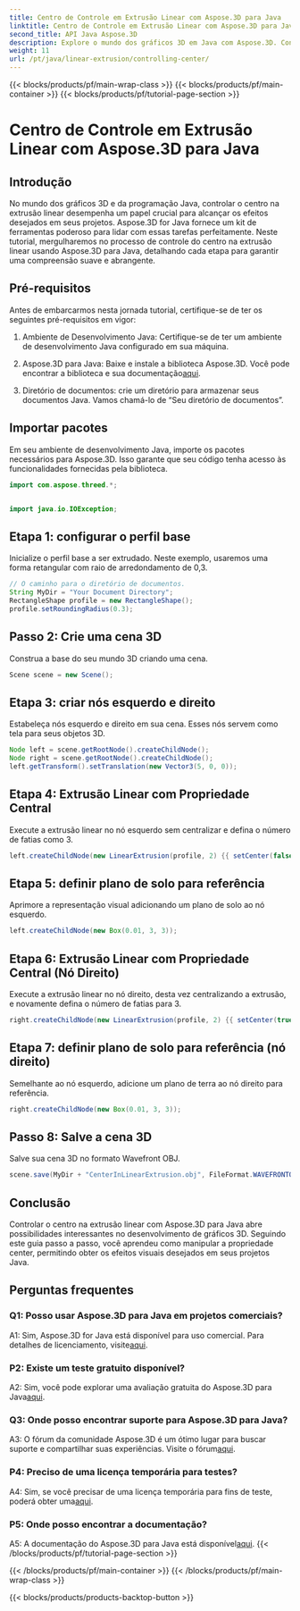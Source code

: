 ```yaml
---
title: Centro de Controle em Extrusão Linear com Aspose.3D para Java
linktitle: Centro de Controle em Extrusão Linear com Aspose.3D para Java
second_title: API Java Aspose.3D
description: Explore o mundo dos gráficos 3D em Java com Aspose.3D. Controle o centro na extrusão linear sem esforço.
weight: 11
url: /pt/java/linear-extrusion/controlling-center/
---
```


{{< blocks/products/pf/main-wrap-class >}}
{{< blocks/products/pf/main-container >}}
{{< blocks/products/pf/tutorial-page-section >}}

# Centro de Controle em Extrusão Linear com Aspose.3D para Java

## Introdução

No mundo dos gráficos 3D e da programação Java, controlar o centro na extrusão linear desempenha um papel crucial para alcançar os efeitos desejados em seus projetos. Aspose.3D for Java fornece um kit de ferramentas poderoso para lidar com essas tarefas perfeitamente. Neste tutorial, mergulharemos no processo de controle do centro na extrusão linear usando Aspose.3D para Java, detalhando cada etapa para garantir uma compreensão suave e abrangente.

## Pré-requisitos

Antes de embarcarmos nesta jornada tutorial, certifique-se de ter os seguintes pré-requisitos em vigor:

1. Ambiente de Desenvolvimento Java: Certifique-se de ter um ambiente de desenvolvimento Java configurado em sua máquina.

2.  Aspose.3D para Java: Baixe e instale a biblioteca Aspose.3D. Você pode encontrar a biblioteca e sua documentação[aqui](https://reference.aspose.com/3d/java/).

3. Diretório de documentos: crie um diretório para armazenar seus documentos Java. Vamos chamá-lo de “Seu diretório de documentos”.

## Importar pacotes

Em seu ambiente de desenvolvimento Java, importe os pacotes necessários para Aspose.3D. Isso garante que seu código tenha acesso às funcionalidades fornecidas pela biblioteca.

```java
import com.aspose.threed.*;


import java.io.IOException;
```

## Etapa 1: configurar o perfil base

Inicialize o perfil base a ser extrudado. Neste exemplo, usaremos uma forma retangular com raio de arredondamento de 0,3.

```java
// O caminho para o diretório de documentos.
String MyDir = "Your Document Directory";
RectangleShape profile = new RectangleShape();
profile.setRoundingRadius(0.3);
```

## Passo 2: Crie uma cena 3D

Construa a base do seu mundo 3D criando uma cena.

```java
Scene scene = new Scene();
```

## Etapa 3: criar nós esquerdo e direito

Estabeleça nós esquerdo e direito em sua cena. Esses nós servem como tela para seus objetos 3D.

```java
Node left = scene.getRootNode().createChildNode();
Node right = scene.getRootNode().createChildNode();
left.getTransform().setTranslation(new Vector3(5, 0, 0));
```

## Etapa 4: Extrusão Linear com Propriedade Central

Execute a extrusão linear no nó esquerdo sem centralizar e defina o número de fatias como 3.

```java
left.createChildNode(new LinearExtrusion(profile, 2) {{ setCenter(false); setSlices(3); }});
```

## Etapa 5: definir plano de solo para referência

Aprimore a representação visual adicionando um plano de solo ao nó esquerdo.

```java
left.createChildNode(new Box(0.01, 3, 3));
```

## Etapa 6: Extrusão Linear com Propriedade Central (Nó Direito)

Execute a extrusão linear no nó direito, desta vez centralizando a extrusão, e novamente defina o número de fatias para 3.

```java
right.createChildNode(new LinearExtrusion(profile, 2) {{ setCenter(true); setSlices(3); }});
```

## Etapa 7: definir plano de solo para referência (nó direito)

Semelhante ao nó esquerdo, adicione um plano de terra ao nó direito para referência.

```java
right.createChildNode(new Box(0.01, 3, 3));
```

## Passo 8: Salve a cena 3D

Salve sua cena 3D no formato Wavefront OBJ.

```java
scene.save(MyDir + "CenterInLinearExtrusion.obj", FileFormat.WAVEFRONTOBJ);
```

## Conclusão

Controlar o centro na extrusão linear com Aspose.3D para Java abre possibilidades interessantes no desenvolvimento de gráficos 3D. Seguindo este guia passo a passo, você aprendeu como manipular a propriedade center, permitindo obter os efeitos visuais desejados em seus projetos Java.

## Perguntas frequentes

### Q1: Posso usar Aspose.3D para Java em projetos comerciais?

 A1: Sim, Aspose.3D for Java está disponível para uso comercial. Para detalhes de licenciamento, visite[aqui](https://purchase.aspose.com/buy).

### P2: Existe um teste gratuito disponível?

 A2: Sim, você pode explorar uma avaliação gratuita do Aspose.3D para Java[aqui](https://releases.aspose.com/).

### Q3: Onde posso encontrar suporte para Aspose.3D para Java?

 A3: O fórum da comunidade Aspose.3D é um ótimo lugar para buscar suporte e compartilhar suas experiências. Visite o fórum[aqui](https://forum.aspose.com/c/3d/18).

### P4: Preciso de uma licença temporária para testes?

A4: Sim, se você precisar de uma licença temporária para fins de teste, poderá obter uma[aqui](https://purchase.aspose.com/temporary-license/).

### P5: Onde posso encontrar a documentação?

 A5: A documentação do Aspose.3D para Java está disponível[aqui](https://reference.aspose.com/3d/java/).
{{< /blocks/products/pf/tutorial-page-section >}}

{{< /blocks/products/pf/main-container >}}
{{< /blocks/products/pf/main-wrap-class >}}

{{< blocks/products/products-backtop-button >}}
